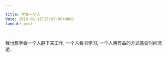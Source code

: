 ```yaml
---

title: 学会一个人
date: 2019-01-15T15:07:00+0800
layout: post

---
```


我也想学会一个人静下来工作, 一个人看书学习, 一个人用有益的方式感受时间流逝.
